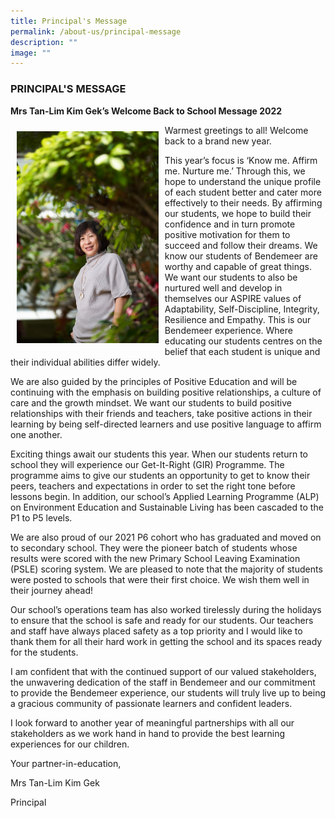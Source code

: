 ```yaml
---
title: Principal's Message
permalink: /about-us/principal-message
description: ""
image: ""
---
```

### PRINCIPAL'S MESSAGE

**Mrs Tan-Lim Kim Gek’s Welcome Back to School Message 2022**

<img src="/images/Mrs%20Tan.jpg"
		 style="width:45%; padding: 10px"
		 align="left"/>

Warmest greetings to all! Welcome back to a brand new year.

This year’s focus is ‘Know me. Affirm me. Nurture me.’ Through this, we hope to understand the unique profile of each student better and cater more effectively to their needs. By affirming our students, we hope to build their confidence and in turn promote positive motivation for them to succeed and follow their dreams. We know our students of Bendemeer are worthy and capable of great things. We want our students to also be nurtured well and develop in themselves our ASPIRE values of Adaptability, Self-Discipline, Integrity, Resilience and Empathy. This is our Bendemeer experience. Where educating our students centres on the belief that each student is unique and their individual abilities differ widely.

We are also guided by the principles of Positive Education and will be continuing with the emphasis on building positive relationships, a culture of care and the growth mindset. We want our students to build positive relationships with their friends and teachers, take positive actions in their learning by being self-directed learners and use positive language to affirm one another.  

Exciting things await our students this year. When our students return to school they will experience our Get-It-Right (GIR) Programme. The programme aims to give our students an opportunity to get to know their peers, teachers and expectations in order to set the right tone before lessons begin. In addition, our school’s Applied Learning Programme (ALP) on Environment Education and Sustainable Living has been cascaded to the P1 to P5 levels.  

We are also proud of our 2021 P6 cohort who has graduated and moved on to secondary school. They were the pioneer batch of students whose results were scored with the new Primary School Leaving Examination (PSLE) scoring system. We are pleased to note that the majority of students were posted to schools that were their first choice. We wish them well in their journey ahead! 

Our school’s operations team has also worked tirelessly during the holidays to ensure that the school is safe and ready for our students. Our teachers and staff have always placed safety as a top priority and I would like to thank them for all their hard work in getting the school and its spaces ready for the students. 

I am confident that with the continued support of our valued stakeholders, the unwavering dedication of the staff in Bendemeer and our commitment to provide the Bendemeer experience, our students will truly live up to being a gracious community of passionate learners and confident leaders. 

I look forward to another year of meaningful partnerships with all our stakeholders as we work hand in hand to provide the best learning experiences for our children.

  

Your partner-in-education,

Mrs Tan-Lim Kim Gek 

Principal